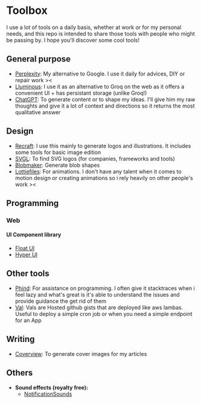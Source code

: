 # Toolbox

I use a lot of tools on a daily basis, whether at work or for my personal needs, and this repo is intended to share those tools with people who might be passing by.
I hope you'll discover some cool tools!

## General purpose
- [Perplexity](https://perplexity.ai): My alternative to Google. I use it daily for advices, DIY or repair work ><
- [Lluminous](https://lluminous.chat/): I use it as an alternative to Groq on the web as it offers a convenient UI + has persistant storage (unlike Groq!)
- [ChatGPT](https://chatgpt.com): To generate content or to shape my ideas. I'll give him my raw thoughts and give it a lot of context and directions so it returns the most qualitative answer

## Design
- [Recraft](https://recraft.ai): I use this mainly to generate logos and illustrations. It includes some tools for basic image edition
- [SVGL](https://svgl.app/): To find SVG logos (for companies, frameworks and tools)
- [Blobmaker](https://www.blobmaker.app/): Generate blob shapes
- [Lottiefiles](https://lottiefiles.com/): For animations. I don't have any talent when it comes to motion design or creating animations so i rely heavily on other people's work ><

## Programming
### Web
#### UI Component library
- [Float UI](https://floatui.com/)
- [Hyper UI](https://hyperui.dev)
## Other tools
- [Phind](https://phind.com): For assistance on programming. I often give it stacktraces when i feel lazy and what's great is it's able to understand the issues and provide guidance the get rid of them
- [Val](https://www.val.town/): Vals are Hosted github gists that are deployed like aws lambas. Useful to deploy a simple cron job or when you need a simple endpoint for an App

## Writing
- [Coverview](https://coverview.vercel.app/): To generate cover images for my articles

## Others
- **Sound effects (royalty free):** 
  - [NotificationSounds](https://notificationsounds.com/)
